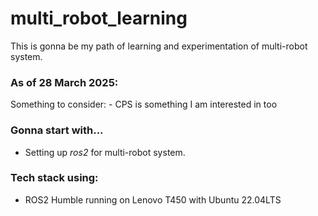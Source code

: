 # multi_robot_learning
This is gonna be my path of learning and experimentation of multi-robot system.

### As of 28 March 2025:
Something to consider:
    - CPS is something I am interested in too

### Gonna start with...
- Setting up *ros2* for multi-robot system.

### Tech stack using:
- ROS2 Humble running on Lenovo T450 with Ubuntu 22.04LTS